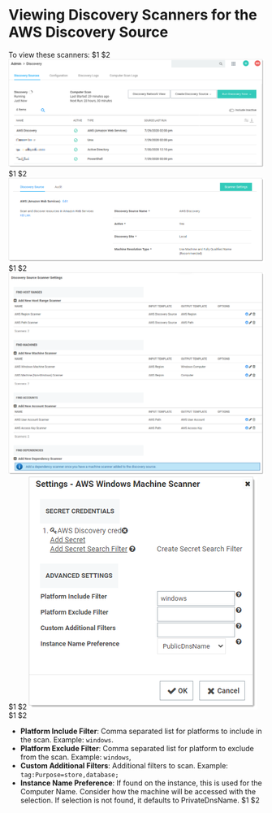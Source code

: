 [title]: # (Viewing Discovery Scanners for the AWS Discovery Source)
[tags]: # (AWS, Account Discovery, scanner)
[priority]: # (1000)

# Viewing Discovery Scanners for the AWS Discovery Source

 To view these scanners:
$1
$2
   ![image-20200730121408367](images/image-20200730121408367.png)
$1
$2
   ![image-20200730105028646](images/image-20200730105028646.png)
$1
$2
   ![image-20200730132312502](images/image-20200730132312502.png)
$1
$2
   ![image-20200730121852926](images/image-20200730121852926.png)
$1
$2
   - **Platform Include Filter**: Comma separated list for platforms to include in the scan. Example: `windows`.
   - **Platform Exclude Filter**: Comma separated list for platform to exclude from the scan. Example: `windows`,
   - **Custom Additional Filters**: Additional filters to scan. Example: `tag:Purpose=store,database;`
   - **Instance Name Preference**: If found on the instance, this is used for the Computer Name. Consider how the machine will be accessed with the selection. If selection is not found, it defaults to PrivateDnsName.
$1
$2
